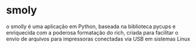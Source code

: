 # smoly
o smolly é uma aplicação em Python, baseada na biblioteca pycups e enriquecida com a poderosa formatação do rich, criada para facilitar o envio de arquivos para impressoras conectadas via USB em sistemas Linux 
